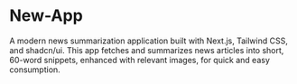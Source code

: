 # New-App
A modern news summarization application built with Next.js, Tailwind CSS, and shadcn/ui. This app fetches and summarizes news articles into short, 60-word snippets, enhanced with relevant images, for quick and easy consumption.
